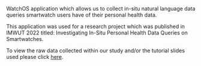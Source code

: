 WatchOS application which allows us to collect in-situ natural language data queries smartwatch users have of their personal health data.

This application was used for a research project which was published in IMWUT 2022 titled: Investigating In-Situ Personal Health Data Queries on Smartwatches.

To view the raw data collected within our study and/or the tutorial slides used please click [here](https://drive.google.com/drive/folders/1Lk9djeSqxbo6HqYqnaGL0tdv5h_YDHCO?usp=sharing).
